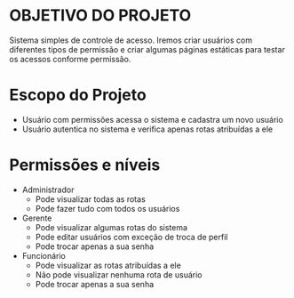 # OBJETIVO DO PROJETO
Sistema simples de controle de acesso. Iremos criar usuários com diferentes tipos de permissão e criar algumas páginas estáticas para testar os acessos conforme permissão.

# Escopo do Projeto
- Usuário com permissões acessa o sistema e cadastra um novo usuário
- Usuário autentica no sistema e verifica apenas rotas atribuídas a ele

# Permissões e níveis
- Administrador
  - Pode visualizar todas as rotas
  - Pode fazer tudo com todos os usuários
- Gerente
  - Pode visualizar algumas rotas do sistema
  - Pode editar usuários com exceção de troca de perfil
  - Pode trocar apenas a sua senha
- Funcionário
  - Pode visualizar as rotas atribuídas a ele
  - Não pode visualizar nenhuma rota de usuário
  - Pode trocar apenas a sua senha
